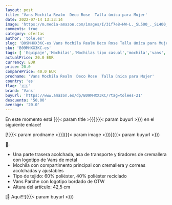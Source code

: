 ```yaml
---
layout: post
title: 'Vans Mochila Realm  Deco Rose  Talla única para Mujer'
date: 2022-07-14 13:33:14
image: 'https://m.media-amazon.com/images/I/31f7e8+HW-L._SL500_._SL400_.jpg'
comments: true
category: ofertas
author: 'tole.es'
slug: 'B09MHXX3KC-es Vans Mochila Realm Deco Rose Talla única para Mujer'
sku: 'B09MHXX3KC-es'
tags: [ 'Equipaje','Mochilas','Mochilas tipo casual','mochila','vans','🇪🇸', ]
actualPrice: 20.0 EUR
currency: EUR
price: 20.0
comparePrice: 40.0 EUR
prodname: 'Vans Mochila Realm  Deco Rose  Talla única para Mujer'
country: 'es'
flag: '🇪🇸'
brand: 'Vans'
buyurl: 'https://www.amazon.es/dp/B09MHXX3KC/?tag=tolees-21'
descuento: '50.00'
average: '20.0'
---
```


En este momento está [{{< param title >}}]({{< param buyurl >}}) en el siguiente enlace!

[![{{< param prodname >}}]({{< param image >}})]({{< param buyurl >}})

🔎:

- Una parte trasera acolchada, asa de transporte y tiradores de cremallera con logotipo de Vans de metal
- Mochila con compartimento principal con cremallera y correas acolchadas y ajustables
- Tipo de tejido: 60% poliéster, 40% poliéster reciclado
- Vans Parche con logotipo bordado de OTW
- Altura del artículo: 42,5 cm

[🛒 Aquí!!!]({{< param buyurl >}})
